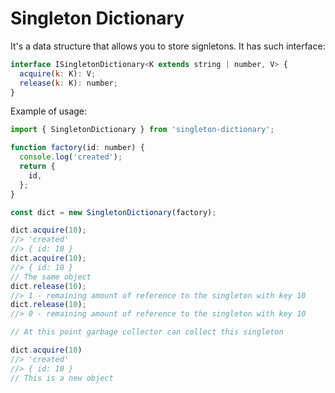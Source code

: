 # Singleton Dictionary

It's a data structure that allows you to store signletons. It has such interface:

```javascript
interface ISingletonDictionary<K extends string | number, V> {
  acquire(k: K): V;
  release(k: K): number;
}
```

Example of usage:

```javascript
import { SingletonDictionary } from 'singleton-dictionary';

function factory(id: number) {
  console.log('created');
  return {
    id,
  };
}

const dict = new SingletonDictionary(factory);

dict.acquire(10);
//> 'created'
//> { id: 10 }
dict.acquire(10);
//> { id: 10 }
// The same object
dict.release(10);
//> 1 - remaining amount of reference to the singleton with key 10
dict.release(10);
//> 0 - remaining amount of reference to the singleton with key 10

// At this point garbage collector can collect this singleton

dict.acquire(10)
//> 'created'
//> { id: 10 }
// This is a new object
```

